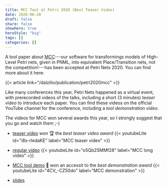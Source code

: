 ```yaml
---
title: MCC Tool at Petri 2020 (Best Teaser Video)
date: 2020-06-28
draft: false
share: false
showhero: true
heroStyle: "big"
tags: []
categories: []
---
```

A tool paper about [MCC](https://github.com/dalzilio/mcc)---our software for
transformings models of High-Level Petri nets, given in PNML, into equivalent
Place/Transition nets, not the competition!---has been accepted at Petri Nets
2020. You can find more about it here:

{{< article link="/dalzilio/publication/petri2020mcc" >}}

Like many conferences this year, Petri Nets happened as a virtual event, with
prerecorded videos of the talks, including a short (3 minutes) *teaser video* to
introduce each paper. You can find these videos on the official YouTube channel
for the conference, including a *tool demonstration video*.

The videos for MCC won several awards this year, so I strongly suggest that you
go and watch them ;-)

* [teaser video](https://youtu.be/i8x-rledaKE) won 🏆 the *best teaser video award*
{{< youtubeLite id="i8x-rledaKE" label="MCC teaser video" >}}

* [regular video](https://youtu.be/o5Qb2SMMf28)
{{< youtubeLite id="o5Qb2SMMf28" label="MCC long video" >}}

* [MCC tool demo](https://youtu.be/4CV_-CZ50do) 🥈 won an accessit to the *best demonstration award*
{{< youtubeLite id="4CV_-CZ50do" label="MCC demonstration" >}}

* [slides](https://lipn.univ-paris13.fr/petrinets2020/slides/2-6-dalzilio_slides.pdf)
